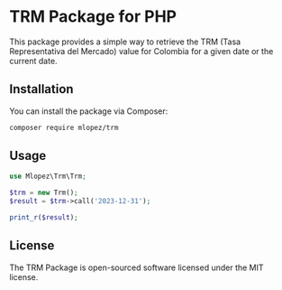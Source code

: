 # TRM Package for PHP

This package provides a simple way to retrieve the TRM (Tasa Representativa del Mercado) value for Colombia for a given date or the current date.

## Installation

You can install the package via Composer:

```bash
composer require mlopez/trm
```

## Usage

```php
use Mlopez\Trm\Trm;

$trm = new Trm();
$result = $trm->call('2023-12-31');

print_r($result);
```

## License
The TRM Package is open-sourced software licensed under the MIT license.
